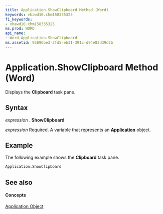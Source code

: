 ```yaml
---
title: Application.ShowClipboard Method (Word)
keywords: vbawd10.chm158335325
f1_keywords:
- vbawd10.chm158335325
ms.prod: WORD
api_name:
- Word.Application.ShowClipboard
ms.assetid: 93696be3-3fd5-eb31-391c-d94e83d39d2b
---
```



# Application.ShowClipboard Method (Word)

Displays the  **Clipboard** task pane.


## Syntax

 _expression_ . **ShowClipboard**

 _expression_ Required. A variable that represents an **[Application](application-object-word.md)** object.


## Example

The following example shows the  **Clipboard** task pane.


```vb
Application.ShowClipboard
```


## See also


#### Concepts


[Application Object](application-object-word.md)

